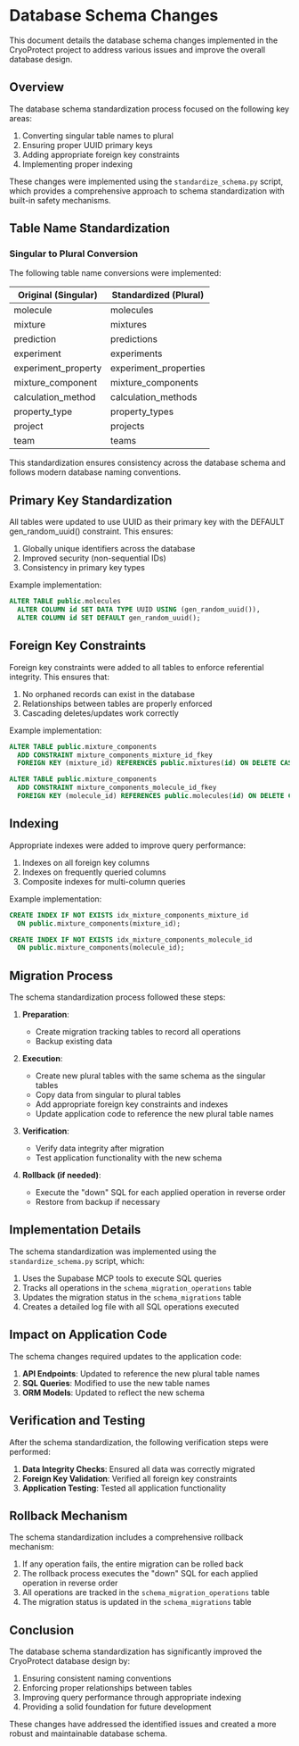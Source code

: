 # Database Schema Changes

This document details the database schema changes implemented in the CryoProtect project to address various issues and improve the overall database design.

## Overview

The database schema standardization process focused on the following key areas:

1. Converting singular table names to plural
2. Ensuring proper UUID primary keys
3. Adding appropriate foreign key constraints
4. Implementing proper indexing

These changes were implemented using the `standardize_schema.py` script, which provides a comprehensive approach to schema standardization with built-in safety mechanisms.

## Table Name Standardization

### Singular to Plural Conversion

The following table name conversions were implemented:

| Original (Singular) | Standardized (Plural) |
|---------------------|------------------------|
| molecule            | molecules              |
| mixture             | mixtures               |
| prediction          | predictions            |
| experiment          | experiments            |
| experiment_property | experiment_properties  |
| mixture_component   | mixture_components     |
| calculation_method  | calculation_methods    |
| property_type       | property_types         |
| project             | projects               |
| team                | teams                  |

This standardization ensures consistency across the database schema and follows modern database naming conventions.

## Primary Key Standardization

All tables were updated to use UUID as their primary key with the DEFAULT gen_random_uuid() constraint. This ensures:

1. Globally unique identifiers across the database
2. Improved security (non-sequential IDs)
3. Consistency in primary key types

Example implementation:

```sql
ALTER TABLE public.molecules 
  ALTER COLUMN id SET DATA TYPE UUID USING (gen_random_uuid()),
  ALTER COLUMN id SET DEFAULT gen_random_uuid();
```

## Foreign Key Constraints

Foreign key constraints were added to all tables to enforce referential integrity. This ensures that:

1. No orphaned records can exist in the database
2. Relationships between tables are properly enforced
3. Cascading deletes/updates work correctly

Example implementation:

```sql
ALTER TABLE public.mixture_components
  ADD CONSTRAINT mixture_components_mixture_id_fkey 
  FOREIGN KEY (mixture_id) REFERENCES public.mixtures(id) ON DELETE CASCADE;

ALTER TABLE public.mixture_components
  ADD CONSTRAINT mixture_components_molecule_id_fkey 
  FOREIGN KEY (molecule_id) REFERENCES public.molecules(id) ON DELETE CASCADE;
```

## Indexing

Appropriate indexes were added to improve query performance:

1. Indexes on all foreign key columns
2. Indexes on frequently queried columns
3. Composite indexes for multi-column queries

Example implementation:

```sql
CREATE INDEX IF NOT EXISTS idx_mixture_components_mixture_id 
  ON public.mixture_components(mixture_id);

CREATE INDEX IF NOT EXISTS idx_mixture_components_molecule_id 
  ON public.mixture_components(molecule_id);
```

## Migration Process

The schema standardization process followed these steps:

1. **Preparation**:
   - Create migration tracking tables to record all operations
   - Backup existing data

2. **Execution**:
   - Create new plural tables with the same schema as the singular tables
   - Copy data from singular to plural tables
   - Add appropriate foreign key constraints and indexes
   - Update application code to reference the new plural table names

3. **Verification**:
   - Verify data integrity after migration
   - Test application functionality with the new schema

4. **Rollback (if needed)**:
   - Execute the "down" SQL for each applied operation in reverse order
   - Restore from backup if necessary

## Implementation Details

The schema standardization was implemented using the `standardize_schema.py` script, which:

1. Uses the Supabase MCP tools to execute SQL queries
2. Tracks all operations in the `schema_migration_operations` table
3. Updates the migration status in the `schema_migrations` table
4. Creates a detailed log file with all SQL operations executed

## Impact on Application Code

The schema changes required updates to the application code:

1. **API Endpoints**: Updated to reference the new plural table names
2. **SQL Queries**: Modified to use the new table names
3. **ORM Models**: Updated to reflect the new schema

## Verification and Testing

After the schema standardization, the following verification steps were performed:

1. **Data Integrity Checks**: Ensured all data was correctly migrated
2. **Foreign Key Validation**: Verified all foreign key constraints
3. **Application Testing**: Tested all application functionality

## Rollback Mechanism

The schema standardization includes a comprehensive rollback mechanism:

1. If any operation fails, the entire migration can be rolled back
2. The rollback process executes the "down" SQL for each applied operation in reverse order
3. All operations are tracked in the `schema_migration_operations` table
4. The migration status is updated in the `schema_migrations` table

## Conclusion

The database schema standardization has significantly improved the CryoProtect database design by:

1. Ensuring consistent naming conventions
2. Enforcing proper relationships between tables
3. Improving query performance through appropriate indexing
4. Providing a solid foundation for future development

These changes have addressed the identified issues and created a more robust and maintainable database schema.